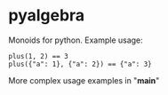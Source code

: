 pyalgebra
=========

Monoids for python. Example usage:

    plus(1, 2) == 3
    plus({"a": 1}, {"a": 2}) == {"a": 3}
 
More complex usage examples in "__main__"

